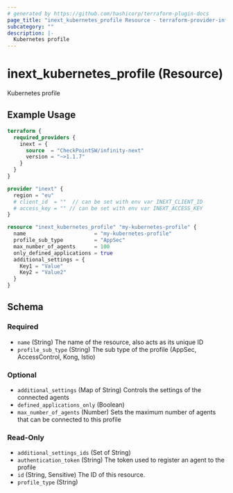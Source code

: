 ```yaml
---
# generated by https://github.com/hashicorp/terraform-plugin-docs
page_title: "inext_kubernetes_profile Resource - terraform-provider-infinity-next"
subcategory: ""
description: |-
  Kubernetes profile
---
```


# inext_kubernetes_profile (Resource)

Kubernetes profile

## Example Usage

```terraform
terraform {
  required_providers {
    inext = {
      source  = "CheckPointSW/infinity-next"
      version = "~>1.1.7"
    }
  }
}

provider "inext" {
  region = "eu"
  # client_id  = ""  // can be set with env var INEXT_CLIENT_ID
  # access_key = "" // can be set with env var INEXT_ACCESS_KEY
}

resource "inext_kubernetes_profile" "my-kubernetes-profile" {
  name                      = "my-kubernetes-profile"
  profile_sub_type          = "AppSec"
  max_number_of_agents      = 100
  only_defined_applications = true
  additional_settings = {
    Key1 = "Value"
    Key2 = "Value2"
  }
}
```

<!-- schema generated by tfplugindocs -->
## Schema

### Required

- `name` (String) The name of the resource, also acts as its unique ID
- `profile_sub_type` (String) The sub type of the profile (AppSec, AccessControl, Kong, Istio)

### Optional

- `additional_settings` (Map of String) Controls the settings of the connected agents
- `defined_applications_only` (Boolean)
- `max_number_of_agents` (Number) Sets the maximum number of agents that can be connected to this profile

### Read-Only

- `additional_settings_ids` (Set of String)
- `authentication_token` (String) The token used to register an agent to the profile
- `id` (String, Sensitive) The ID of this resource.
- `profile_type` (String)


